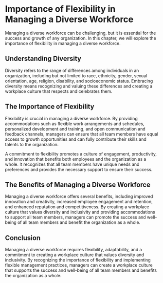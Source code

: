 # Importance of Flexibility in Managing a Diverse Workforce

Managing a diverse workforce can be challenging, but it is essential for the success and growth of any organization. In this chapter, we will explore the importance of flexibility in managing a diverse workforce.

Understanding Diversity
-----------------------

Diversity refers to the range of differences among individuals in an organization, including but not limited to race, ethnicity, gender, sexual orientation, age, religion, disability, and socioeconomic status. Embracing diversity means recognizing and valuing these differences and creating a workplace culture that respects and celebrates them.

The Importance of Flexibility
-----------------------------

Flexibility is crucial in managing a diverse workforce. By providing accommodations such as flexible work arrangements and schedules, personalized development and training, and open communication and feedback channels, managers can ensure that all team members have equal access to growth opportunities and can fully contribute their skills and talents to the organization.

A commitment to flexibility promotes a culture of engagement, productivity, and innovation that benefits both employees and the organization as a whole. It recognizes that all team members have unique needs and preferences and provides the necessary support to ensure their success.

The Benefits of Managing a Diverse Workforce
--------------------------------------------

Managing a diverse workforce offers several benefits, including improved innovation and creativity, increased employee engagement and retention, and enhanced reputation and competitiveness. By creating a workplace culture that values diversity and inclusivity and providing accommodations to support all team members, managers can promote the success and well-being of all team members and benefit the organization as a whole.

Conclusion
----------

Managing a diverse workforce requires flexibility, adaptability, and a commitment to creating a workplace culture that values diversity and inclusivity. By recognizing the importance of flexibility and implementing flexible management practices, managers can create a workplace culture that supports the success and well-being of all team members and benefits the organization as a whole.
